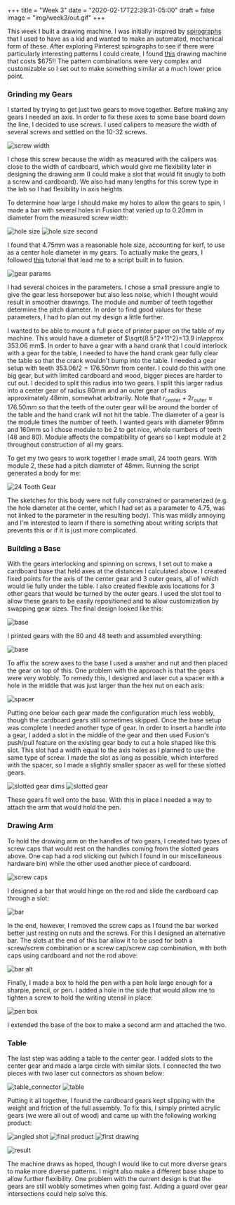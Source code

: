 +++
title = "Week 3"
date = "2020-02-17T22:39:31-05:00"
draft = false
image = "img/week3/out.gif"
+++

This week I built a drawing machine. I was initially inspired by
[spirographs](https://www.youtube.com/watch?v=Ge4wDrz-FhE) that I used to
have as a kid and wanted to make an automated, mechanical form of these.
After exploring Pinterest spirographs to see if there were particularly
interesting patterns I could create, I found
[this](http://leafpdx.bigcartel.com/product/cycloid-drawing-machine)
drawing machine that costs $675!! The pattern combinations were very
complex and customizable so I set out to make something similar at a much
lower price point.

### Grinding my Gears

I started by trying to get just two gears to move together. Before making
any gears I needed an axis. In order to fix these axes to some base board
down the line, I decided to use screws. I used calipers to measure the
width of several screws and settled on the 10-32 screws.

![screw width](/img/week3/screw_width.png)

I chose this screw because the width as measured with the calipers was
close to the width of cardboard, which would give me flexibility later in
designing the drawing arm (I could make a slot that would fit snugly to
both a screw and cardboard). We also had many lengths for this screw type
in the lab so I had flexibility in axis heights.

To determine how large I should make my holes to allow the gears to spin,
I made a bar with several holes in Fusion that varied up to 0.20mm in
diameter from the measured screw width:

![hole size](/img/week3/hole_size.png)
![hole size second](/img/week3/hole_size_2.png)

I found that 4.75mm was a reasonable hole size, accounting for kerf, to
use as a center hole diameter in my gears. To actually make the gears,
I followed [this](https://www.youtube.com/watch?v=ZakT54JIhB8) tutorial
that lead me to a script built in to fusion.

![gear params](/img/week3/gear_params.png)

I had several choices in the parameters. I chose a small pressure angle to
give the gear less horsepower but also less noise, which I thought would
result in smoother drawings. The module and number of teeth together
determine the pitch diameter. In order to find good values for these
parameters, I had to plan out my design a little further.

I wanted to be able to mount a full piece of printer paper on the table of
my machine.  This would have a diameter of $\sqrt{8.5^2+11^2}=13.9
in\approx 353.06 mm$. In order to have a gear with a hand crank that
I could interlock with a gear for the table, I needed to have the hand
crank gear fully clear the table so that the crank wouldn't bump into the
table. I needed a gear setup with teeth $353.06/2=176.50mm$ from center.
I could do this with one big gear, but with limited cardboard and wood,
bigger pieces are harder to cut out. I decided to split this radius into
two gears. I split this larger radius into a center gear of radius 80mm
and an outer gear of radius approximately 48mm, somewhat arbitrarily. Note
that $r_\text{center}+2r_\text{outer}\approx 176.50 mm$ so that the teeth
of the outer gear will be around the border of the table and the hand
crank will not hit the table. The diameter of a gear is the module times
the number of teeth. I wanted gears with diameter 96mm and 160mm so
I chose module to be 2 to get nice, whole numbers of teeth (48 and 80).
Module affects the compatibility of gears so I kept module at 2 throughout
construction of all my gears.

To get my two gears to work together I made small, 24 tooth gears. With
module 2, these had a pitch diameter of 48mm. Running the script generated
a body for me:

![24 Tooth Gear](/img/week3/24_gear_basic.png)

The sketches for this body were not fully constrained or parameterized
(e.g. the hole diameter at the center, which I had set as a parameter to
4.75, was not linked to the parameter in the resulting body). This was
mildly annoying and I'm interested to learn if there is something about
writing scripts that prevents this or if it is just more complicated.

### Building a Base

With the gears interlocking and spinning on screws, I set out to make
a cardboard base that held axes at the distances I calculated above.
I created fixed points for the axis of the center gear and 3 outer gears,
all of which would lie fully under the table. I also created flexible axis
locations for 3 other gears that would be turned by the outer gears.
I used the slot tool to allow these gears to be easily repositioned and to
allow customization by swapping gear sizes. The final design looked like
this:

![base](/img/week3/base_design.png)

I printed gears with the 80 and 48 teeth and assembled everything:

![base](/img/week3/base.gif)

To affix the screw axes to the base I used a washer and nut and then
placed the gear on top of this. One problem with the approach is that the
gears were very wobbly. To remedy this, I designed and laser cut a spacer
with a hole in the middle that was just larger than the hex nut on each
axis:

![spacer](/img/week3/spacer.png)

Putting one below each gear made the configuration much less wobbly,
though the cardboard gears still sometimes skipped. Once the base setup
was complete I needed another type of gear. In order to insert a handle
into a gear, I added a slot in the middle of the gear and then used Fusion's
push/pull feature on the existing gear body to cut a hole shaped like this
slot. This slot had a width equal to the axis holes as I planned to use
the same type of screw. I made the slot as long as possible, which
interfered with the spacer, so I made a slightly smaller spacer as well
for these slotted gears.

![slotted gear dims](/img/week3/slotted_gear_dimensions.png)
![slotted gear](/img/week3/slotted_gear.png)

These gears fit well onto the base. With this in place I needed a way to
attach the arm that would hold the pen.

### Drawing Arm

To hold the drawing arm on the handles of two gears, I created two types
of screw caps that would rest on the handles coming from the slotted gears
above. One cap had a rod sticking out (which I found in our miscellaneous
hardware bin) while the other used another piece of cardboard.

![screw caps](/img/week3/screw_caps.jpg)

I designed a bar that would hinge on the rod and slide the cardboard cap
through a slot:

![bar](/img/week3/bar_1.png)

In the end, however, I removed the screw caps as I found the bar worked
better just resting on nuts and the screws. For this I designed an
alternative bar. The slots at the end of this bar allow it to be used for
both a screw/screw combination or a screw cap/screw cap combination, with
both caps using cardboard and not the rod above:

![bar alt](/img/week3/bar_2.png)


Finally, I made a box to hold the pen with a pen hole large enough for
a sharpie, pencil, or pen. I added a hole in the side that would allow me
to tighten a screw to hold the writing utensil in place:

![pen box](/img/week3/pen_box.png)

I extended the base of the box to make a second arm and attached the two.

### Table

The last step was adding a table to the center gear. I added slots to the
center gear and made a large circle with similar slots. I connected the
two pieces with two laser cut connectors as shown below:

![table_connector](/img/week3/table_connector.png)
![table](/img/week3/table.png)

Putting it all together, I found the cardboard gears kept slipping with
the weight and friction of the full assembly. To fix this, I simply
printed acrylic gears (we were all out of wood) and came up with the
following working product:

![angled shot](/img/week3/angled_full.jpg)
![final product](/img/week3/drawing_machine.jpg)
![first drawing](/img/week3/design.jpg)

![result](/img/week3/out.gif)

The machine draws as hoped, though I would like to cut more diverse gears
to make more diverse patterns. I might also make a different base shape to
allow further flexibility. One problem with the current design is that the
gears are still wobbly sometimes when going fast. Adding a guard over gear
intersections could help solve this.
